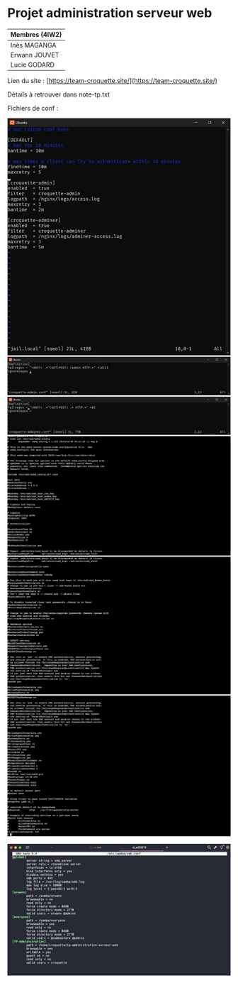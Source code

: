 # Projet administration serveur web

| Membres (4IW2) |
| -------------- |
| Inès MAGANGA  |
| Erwann JOUVET  |
| Lucie GODARD   |

Lien du site : [https://team-croquette.site/](https://team-croquette.site/)

Détails à retrouver dans note-tp.txt

Fichiers de conf : 

![1720648214676](image/README/1720648214676.png)![1720648266618](image/README/1720648266618.png)![1720648271720](image/README/1720648271720.png)![1720648278551](image/README/1720648278551.png)![1720648284044](image/README/1720648284044.png)![1720648287104](image/README/1720648287104.png)

![1720648171602](image/README/1720648171602.png)
